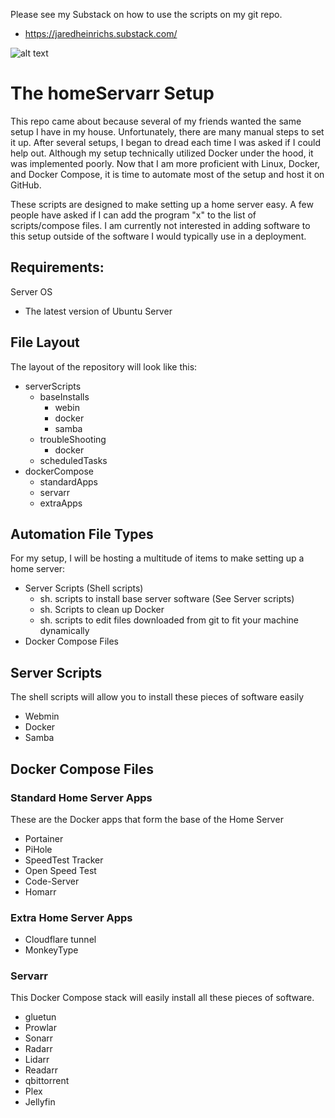 Please see my Substack on how to use the scripts on my git repo.
* https://jaredheinrichs.substack.com/

![alt text](https://substackcdn.com/image/fetch/w_1456,c_limit,f_webp,q_auto:good,fl_progressive:steep/https%3A%2F%2Fsubstack-post-media.s3.amazonaws.com%2Fpublic%2Fimages%2F1b50455a-56e8-4e2c-8430-7eec6b9ab7e5_512x512.png)

# The homeServarr Setup

This repo came about because several of my friends wanted the same setup I have in my house.
Unfortunately, there are many manual steps to set it up. After several setups, I began to dread each time I was asked if I could help out.
Although my setup technically utilized Docker under the hood, it was implemented poorly.
Now that I am more proficient with Linux, Docker, and Docker Compose, it is time to automate most of the setup and host it on GitHub.

These scripts are designed to make setting up a home server easy.
A few people have asked if I can add the program "x" to the list of scripts/compose files.
I am currently not interested in adding software to this setup outside of the software I would typically use in a deployment.

## Requirements:
Server OS
* The latest version of Ubuntu Server

## File Layout

The layout of the repository will look like this:

* serverScripts
  - baseInstalls
    - webin
    - docker
    - samba
  - troubleShooting
    - docker
  - scheduledTasks
* dockerCompose
  - standardApps
  - servarr
  - extraApps

## Automation File Types
For my setup, I will be hosting a multitude of items to make setting up a home server:
* Server Scripts (Shell scripts)
  - sh. scripts to install base server software (See Server scripts)
  - sh. Scripts to clean up Docker
  - sh. scripts to edit files downloaded from git to fit your machine dynamically
* Docker Compose Files

## Server Scripts
The shell scripts will allow you to install these pieces of software easily
* Webmin
* Docker
* Samba

## Docker Compose Files

### Standard Home Server Apps
These are the Docker apps that form the base of the Home Server
* Portainer
* PiHole
* SpeedTest Tracker
* Open Speed Test
* Code-Server
* Homarr

### Extra Home Server Apps
* Cloudflare tunnel
* MonkeyType

### Servarr
This Docker Compose stack will easily install all these pieces of software.
* gluetun
* Prowlar
* Sonarr
* Radarr
* Lidarr
* Readarr
* qbittorrent
* Plex
* Jellyfin



